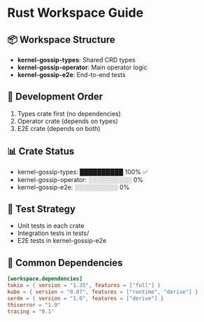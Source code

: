 # Rust Workspace Guide

## 📦 Workspace Structure
- **kernel-gossip-types**: Shared CRD types
- **kernel-gossip-operator**: Main operator logic
- **kernel-gossip-e2e**: End-to-end tests

## 🎯 Development Order
1. Types crate first (no dependencies)
2. Operator crate (depends on types)
3. E2E crate (depends on both)

## 📊 Crate Status
- kernel-gossip-types: ██████████ 100% ✅
- kernel-gossip-operator: ░░░░░░░░░░ 0%
- kernel-gossip-e2e: ░░░░░░░░░░ 0%

## 🧪 Test Strategy
- Unit tests in each crate
- Integration tests in tests/
- E2E tests in kernel-gossip-e2e

## 🔧 Common Dependencies
```toml
[workspace.dependencies]
tokio = { version = "1.35", features = ["full"] }
kube = { version = "0.87", features = ["runtime", "derive"] }
serde = { version = "1.0", features = ["derive"] }
thiserror = "1.0"
tracing = "0.1"
```